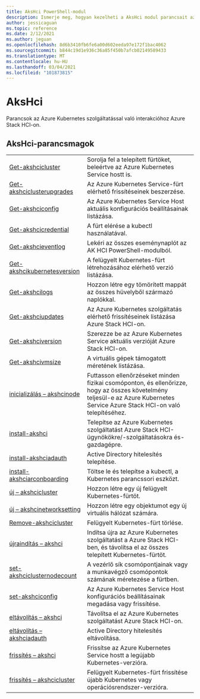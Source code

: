 ```yaml
---
title: AksHci PowerShell-modul
description: Ismerje meg, hogyan kezelheti a AksHci modul parancsait az AK Azure Stack HCI-vel való kezeléséhez
author: jessicaguan
ms.topic: reference
ms.date: 2/12/2021
ms.author: jeguan
ms.openlocfilehash: 8d6b3410fb6fe6a00d602eeda97e172f1bac4062
ms.sourcegitcommit: b844c19d1e936c36a85f450b7afcb02149589433
ms.translationtype: MT
ms.contentlocale: hu-HU
ms.lasthandoff: 03/04/2021
ms.locfileid: "101873815"
---
```

# <a name="akshci"></a>AksHci 

Parancsok az Azure Kubernetes szolgáltatással való interakcióhoz Azure Stack HCI-on.

## <a name="akshci-cmdlets"></a>AksHci-parancsmagok

|         |            |
| ------- | ---------- |
| [Get-akshcicluster](get-akshcicluster.md) | Sorolja fel a telepített fürtöket, beleértve az Azure Kubernetes Service hostt is. |
| [Get-akshciclusterupgrades](get-akshciclusterupgrades.md) | Az Azure Kubernetes Service-fürt elérhető frissítéseinek beszerzése. |
| [Get-akshciconfig](get-akshciconfig.md) | Az Azure Kubernetes Service Host aktuális konfigurációs beállításainak listázása. |
| [Get-akshcicredential](get-akshcicredential.md) | A fürt elérése a kubectl használatával. |
| [Get-akshcieventlog](get-akshcieventlog.md) | Lekéri az összes eseménynaplót az AK HCI PowerShell-modulból. |
| [Get-akshcikubernetesversion](get-akshcikubernetesversion.md) | A felügyelt Kubernetes-fürt létrehozásához elérhető verzió listázása. |
| [Get-akshcilogs](get-akshcilogs.md) | Hozzon létre egy tömörített mappát az összes hüvelyből származó naplókkal. |
| [Get-akshciupdates](get-akshciupdates.md) | Az Azure Kubernetes szolgáltatás elérhető frissítéseinek listázása Azure Stack HCI-on. |
| [Get-akshciversion](get-akshciversion.md) | Szerezze be az Azure Kubernetes Service aktuális verzióját Azure Stack HCI-on. |
| [Get-akshcivmsize](get-akshcivmsize.md) | A virtuális gépek támogatott méretének listázása. |
| [inicializálás – akshcinode](initialize-akshcinode.md) | Futtasson ellenőrzéseket minden fizikai csomóponton, és ellenőrizze, hogy az összes követelmény teljesül-e az Azure Kubernetes Service Azure Stack HCI-on való telepítéséhez. |
| [install-akshci](install-akshci.md) | Telepítse az Azure Kubernetes szolgáltatást Azure Stack HCI-ügynökökre/-szolgáltatásokra és-gazdagépre. |
| [install-akshciadauth](install-akshciadauth.md) | Active Directory hitelesítés telepítése. |
| [install-akshciarconboarding](install-akshciarconboarding.md) | Töltse le és telepítse a kubectl, a Kubernetes parancssori eszközt. |
| [új – akshcicluster](new-akshcicluster.md) | Hozzon létre egy új felügyelt Kubernetes-fürtöt. |
| [új – akshcinetworksetting](new-akshcinetworksetting.md) | Hozzon létre egy objektumot egy új virtuális hálózat számára. |
| [Remove-akshcicluster](remove-akshcicluster.md) | Felügyelt Kubernetes-fürt törlése. |
| [újraindítás – akshci](restart-akshci.md) | Indítsa újra az Azure Kubernetes szolgáltatást a Azure Stack HCI-ben, és távolítsa el az összes telepített Kubernetes-fürtöt. |
| [set-akshciclusternodecount](set-akshciclusternodecount.md) | A vezérlő sík csomópontjainak vagy a munkavégző csomópontok számának méretezése a fürtben. |
| [set-akshciconfig](Sset-akshciconfig.md) | Az Azure Kubernetes Service Host konfigurációs beállításainak megadása vagy frissítése. |
| [eltávolítás – akshci](uninstall-akshci.md) | Távolítsa el az Azure Kubernetes szolgáltatást Azure Stack HCI-on. |
| [eltávolítás – akshciadauth](uninstall-akshciadauth.md) | Active Directory hitelesítés eltávolítása. |
| [frissítés – akshci](update-akshci.md) | Frissítse az Azure Kubernetes Service hostt a legújabb Kubernetes-verzióra. |
| [frissítés – akshcicluster](update-akshcicluster.md) | Felügyelt Kubernetes-fürt frissítése újabb Kubernetes vagy operációsrendszer-verzióra. |

